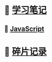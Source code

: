 # :large_orange_diamond: [学习笔记](https://github.com/BellaZZZZZ/huajiaoye.github.io/tree/main/notes)
## :small_orange_diamond: [JavaScript](https://github.com/BellaZZZZZ/haizhetang.github.io/tree/main/notes/javascript-pink)
# :large_blue_diamond: [碎片记录](https://github.com/BellaZZZZZ/huajiaoye.github.io/issues)
